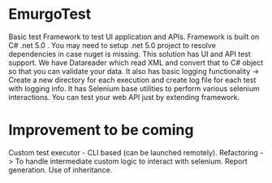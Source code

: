 # EmurgoTest
Basic test Framework to test UI application and APIs. 
Framework is built on C# .net 5.0 .
You may need to setup .net 5.0 project to resolve dependencies in case nuget is missing.
This solution has UI and API test support.
We have Datareader which read XML and convert that  to C# object so that you can validate your data.
It also has basic logging functionality -> Create a new directory for each execution and create log file for each test with logging info.
It has Selenium base utilities to perform various selenium interactions.
You can test your web API just by extending framework.

# Improvement to be coming
Custom test executor - CLI based (can be launched remotely).
Refactoring -> To handle intermediate custom logic to interact with selenium.
Report generation.
Use of inheritance.
